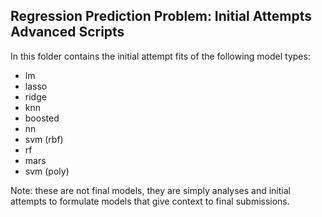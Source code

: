 ## Regression Prediction Problem: Initial Attempts Advanced Scripts

In this folder contains the initial attempt fits of the following model types:
- lm
- lasso
- ridge
- knn
- boosted
- nn
- svm (rbf)
- rf
- mars
- svm (poly)

Note: these are not final models, they are simply analyses and initial attempts to formulate models that give context to final submissions.